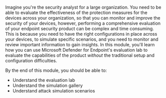 Imagine you're the security analyst for a large organization. You need to be able to evaluate the effectiveness of the protection measures for the devices across your organization, so that you can monitor and improve the security of your devices, however, performing a comprehensive evaluation of your endpoint security product can be complex and time consuming. This is because you need to have the right configurations in place across your devices, to simulate specific scenarios, and you need to monitor and review important information to gain insights. In this module, you'll learn how you can use Microsoft Defender for Endpoint's evaluation lab to evaluate the capabilities of the product _without_ the traditional setup and configuration difficulties.

By the end of this module, you should be able to:

- Understand the evaluation lab
- Understand the simulation gallery
- Understand attack simulation scenarios
